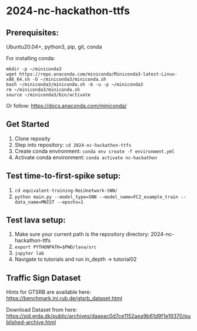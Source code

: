 # 2024-nc-hackathon-ttfs

## Prerequisites:
Ubuntu20.04+, python3, pip, git, conda

For installing conda:
```
mkdir -p ~/miniconda3
wget https://repo.anaconda.com/miniconda/Miniconda3-latest-Linux-x86_64.sh -O ~/miniconda3/miniconda.sh
bash ~/miniconda3/miniconda.sh -b -u -p ~/miniconda3
rm ~/miniconda3/miniconda.sh
source ~/miniconda3/bin/activate
```

Or follow: https://docs.anaconda.com/miniconda/


## Get Started

1. Clone reposity
2. Step into repository: `cd 2024-nc-hackathon-ttfs`
2. Create conda environment: `conda env create -f environment.yml`
3. Activate conda environment: `conda activate nc-hackathon`


## Test time-to-first-spike setup:

1. `cd equivalent-training-ReLUnetwork-SNN/`
2. `python main.py --model_type=SNN --model_name=FC2_example_train --data_name=MNIST --epochs=1`

## Test lava setup:

1. Make sure your current path is the repository directory: 2024-nc-hackathon-ttfs
2. `export PYTHONPATH=$PWD/lava/src`
3. `jupyter lab`
4. Navigate to tutorials and run in_depth -> tutorial02

## Traffic Sign Dataset

Hints for GTSRB are available here: https://benchmark.ini.rub.de/gtsrb_dataset.html

Download Dataset from here: https://sid.erda.dk/public/archives/daaeac0d7ce1152aea9b61d9f1e19370/published-archive.html

